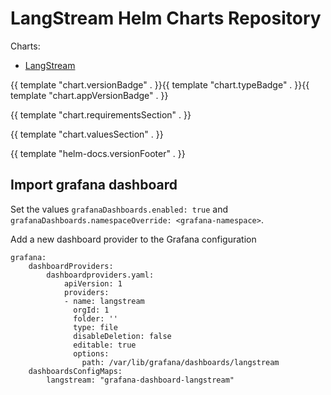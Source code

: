 # LangStream Helm Charts Repository

Charts:
- [LangStream](./charts/langstream/)



{{ template "chart.versionBadge" . }}{{ template "chart.typeBadge" . }}{{ template "chart.appVersionBadge" . }}

{{ template "chart.requirementsSection" . }}

{{ template "chart.valuesSection" . }}

{{ template "helm-docs.versionFooter" . }}


## Import grafana dashboard

Set the values `grafanaDashboards.enabled: true` and `grafanaDashboards.namespaceOverride: <grafana-namespace>`.


Add a new dashboard provider to the Grafana configuration

```
grafana:
    dashboardProviders:
        dashboardproviders.yaml:
            apiVersion: 1
            providers:
            - name: langstream
              orgId: 1
              folder: ''
              type: file
              disableDeletion: false
              editable: true
              options:
                path: /var/lib/grafana/dashboards/langstream
    dashboardsConfigMaps:
        langstream: "grafana-dashboard-langstream"
```

